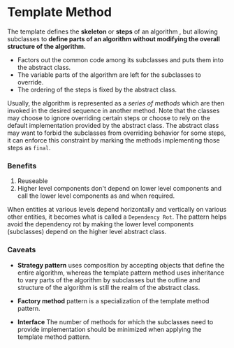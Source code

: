 # Template Method

The template defines the **skeleton** or **steps** of an algorithm , but allowing subclasses to **define parts of an algorithm without modifying the overall structure of the algorithm.**

* Factors out the common code among its subclasses and puts them into the abstract class. 
* The variable parts of the algorithm are left for the subclasses to override. 
* The ordering of the steps is fixed by the abstract class.

Usually, the algorithm is represented as a *series of methods* which are then invoked in the desired sequence in another method. Note that the classes may choose to ignore overriding certain steps or choose to rely on the default implementation provided by the abstract class. The abstract class may want to forbid the subclasses from overriding behavior for some steps, it can enforce this constraint by marking the methods implementing those steps as `final`.  

### Benefits 
1. Reuseable 
2. Higher level components don't depend on lower level components and call the lower level components as and when required. 

When entities at various levels depend horizontally and vertically on various other entities, it becomes what is called a `Dependency Rot`. The pattern helps avoid the dependency rot by making the lower level components (subclasses) depend on the higher level abstract class.



### Caveats
* **Strategy pattern** uses composition by accepting objects that define the entire algorithm, whereas the template pattern method uses inheritance to vary parts of the algorithm by subclasses but the outline and structure of the algorithm is still the realm of the abstract class.

* **Factory method** pattern is a specialization of the template method pattern.

* **Interface** The number of methods for which the subclasses need to provide implementation should be minimized when applying the template method pattern.